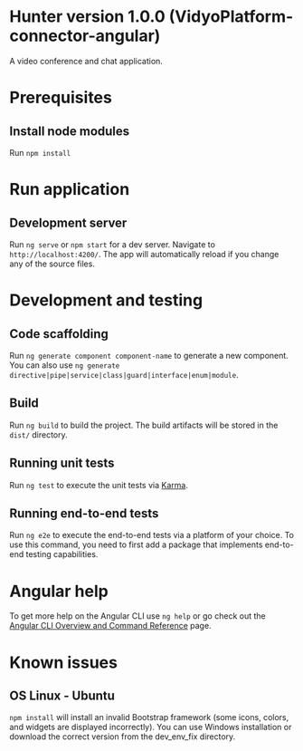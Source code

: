 # Hunter version 1.0.0 (VidyoPlatform-connector-angular)

A video conference and chat application.

# Prerequisites

## Install node modules

Run `npm install`

# Run application

## Development server

Run `ng serve` or `npm start` for a dev server. Navigate to `http://localhost:4200/`. The app will automatically reload if you change any of the source files.

# Development and testing

## Code scaffolding

Run `ng generate component component-name` to generate a new component. You can also use `ng generate directive|pipe|service|class|guard|interface|enum|module`.

## Build

Run `ng build` to build the project. The build artifacts will be stored in the `dist/` directory.

## Running unit tests

Run `ng test` to execute the unit tests via [Karma](https://karma-runner.github.io).

## Running end-to-end tests

Run `ng e2e` to execute the end-to-end tests via a platform of your choice. To use this command, you need to first add a package that implements end-to-end testing capabilities.

# Angular help

To get more help on the Angular CLI use `ng help` or go check out the [Angular CLI Overview and Command Reference](https://angular.io/cli) page.

# Known issues

## OS Linux - Ubuntu

`npm install` will install an invalid Bootstrap framework (some icons, colors, and widgets are displayed incorrectly). You can use Windows installation or download the correct version from the dev_env_fix directory.
